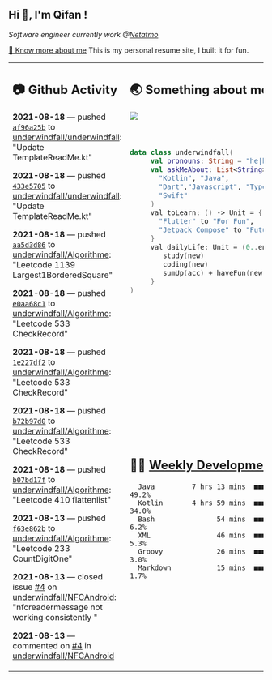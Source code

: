 <h2> Hi 👋, I'm Qifan ! </h2>
<p><em>Software engineer currently work @<a href="https://www.netatmo.com">Netatmo</a>
</em></p><p><a href="https://qifanyang.com/resume" target="_blank"> 🔭 Know more about me</a> This is my personal resume site, I built it for fun.</p>
<table><tr><td valign="top" rowspan="2">

 ## 📷 Github Activity
 <!-- githubActivity starts -->
  **2021-08-18** — pushed [`af96a25b`](https://github.com/underwindfall/underwindfall/commit/af96a25bcc737ff63e98fd57230e0e80ea25074d) to [underwindfall/underwindfall](https://api.github.com/repos/underwindfall/underwindfall): "Update TemplateReadMe.kt"

  **2021-08-18** — pushed [`433e5705`](https://github.com/underwindfall/underwindfall/commit/433e5705476216380fe685822ae9d9293ff64d23) to [underwindfall/underwindfall](https://api.github.com/repos/underwindfall/underwindfall): "Update TemplateReadMe.kt"

  **2021-08-18** — pushed [`aa5d3d86`](https://github.com/underwindfall/Algorithme/commit/aa5d3d866562dc6e1d991524035014fe1cc0810d) to [underwindfall/Algorithme](https://api.github.com/repos/underwindfall/Algorithme): "Leetcode 1139 Largest1BorderedSquare"

  **2021-08-18** — pushed [`e0aa68c1`](https://github.com/underwindfall/Algorithme/commit/e0aa68c1a681a74ed2915ff69b54cf815ea4b6ab) to [underwindfall/Algorithme](https://api.github.com/repos/underwindfall/Algorithme): "Leetcode 533 CheckRecord"

  **2021-08-18** — pushed [`1e227df2`](https://github.com/underwindfall/Algorithme/commit/1e227df2095f455aebfd69d2be5db8b3f91fd8b4) to [underwindfall/Algorithme](https://api.github.com/repos/underwindfall/Algorithme): "Leetcode 533 CheckRecord"

  **2021-08-18** — pushed [`b72b97d0`](https://github.com/underwindfall/Algorithme/commit/b72b97d05e76f17107fbc0751de5197806ee7d05) to [underwindfall/Algorithme](https://api.github.com/repos/underwindfall/Algorithme): "Leetcode 533 CheckRecord"

  **2021-08-18** — pushed [`b07bd17f`](https://github.com/underwindfall/Algorithme/commit/b07bd17fa3727dd5a15e1dcf6648602474cba69b) to [underwindfall/Algorithme](https://api.github.com/repos/underwindfall/Algorithme): "Leetcode 410 flattenlist"

  **2021-08-13** — pushed [`f63e862b`](https://github.com/underwindfall/Algorithme/commit/f63e862b8fd17f0a616027beb178a87fcd14c29c) to [underwindfall/Algorithme](https://api.github.com/repos/underwindfall/Algorithme): "Leetcode 233 CountDigitOne"

  **2021-08-13** — closed issue [#4](https://api.github.com/repos/underwindfall/NFCAndroid/issues/4) on [underwindfall/NFCAndroid](https://api.github.com/repos/underwindfall/NFCAndroid): "nfcreadermessage not working consistently "

  **2021-08-13** — commented on [#4](https://github.com/underwindfall/NFCAndroid/issues/4#issuecomment-898486194) in [underwindfall/NFCAndroid](https://api.github.com/repos/underwindfall/NFCAndroid)
 <!-- githubActivity ends -->
 </td><td valign="top">

 ## 🌏 Something about me
 <!-- profile starts -->
 <a href="https://github.com/underwindfall" width="100%">
   <img src="https://activity-graph.herokuapp.com/graph?username=underwindfall&theme=react-dark&hide_border=true&bg_color=00000000&color=BDDFFF&line=6E93B5&point=BDDFFF"/>
 </a>
 <br/>
 <br/>
 <br/>

 ```kotlin
 data class underwindfall(
      val pronouns: String = "he|him",
      val askMeAbout: List<String> = listOf(
        "Kotlin", "Java",
        "Dart","Javascript", "Typescript",
        "Swift"
      )
      val toLearn: () -> Unit = {
        "Flutter" to "For Fun",
        "Jetpack Compose" to "Future"
      }
      val dailyLife: Unit = (0..end).reduce { acc, new ->
         study(new)
         coding(new)
         sumUp(acc) + haveFun(new)
      }
 )
 ```
 <!-- profile ends -->
 </td></tr><tr><td valign="top">

 ## 🏊‍♂️ <a href="https://gist.github.com/underwindfall/377ee88ba1fabd1e93516e48ca9c61eb" target="_blank">Weekly Development Breakdown</a>
  <!-- codeTime starts -->
  ```text
    Java         7 hrs 13 mins  ■■■■■■■■■■■■■■■◱□□□□□□□□  49.2%
    Kotlin       4 hrs 59 mins  ■■■■■■■■■■■▦□□□□□□□□□□□□  34.0%
    Bash               54 mins  ■■■■■□□□□□□□□□□□□□□□□□□□   6.2%
    XML                46 mins  ■■■■▦□□□□□□□□□□□□□□□□□□□   5.3%
    Groovy             26 mins  ■■■■◱□□□□□□□□□□□□□□□□□□□   3.0%
    Markdown           15 mins  ■■■■□□□□□□□□□□□□□□□□□□□□   1.7%
  ```
  <!-- codeTime starts -->
  </td></tr></table>